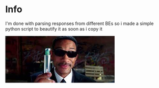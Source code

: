 # Info

I'm done with parsing responses from different BEs so i made a simple python script to beautify it as soon as i copy it

![no viste nada](img/index.jpg)